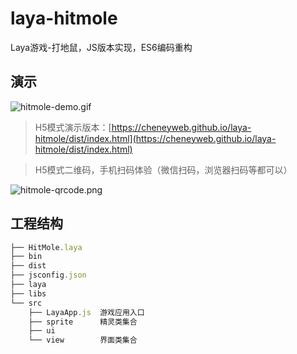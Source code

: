 # laya-hitmole
Laya游戏-打地鼠，JS版本实现，ES6编码重构

## 演示
![hitmole-demo.gif](https://upload-images.jianshu.io/upload_images/5173617-1d2ec1122fdc5cfa.gif?imageMogr2/auto-orient/strip)

>H5模式演示版本：[https://cheneyweb.github.io/laya-hitmole/dist/index.html](https://cheneyweb.github.io/laya-hitmole/dist/index.html)

>H5模式二维码，手机扫码体验（微信扫码，浏览器扫码等都可以）

![hitmole-qrcode.png](https://upload-images.jianshu.io/upload_images/5173617-b0d866fa578865c2.png?imageMogr2/auto-orient/strip%7CimageView2/2/w/1240)


## 工程结构

```js
├── HitMole.laya
├── bin
├── dist
├── jsconfig.json
├── laya
├── libs
└── src
    ├── LayaApp.js  游戏应用入口
    ├── sprite      精灵类集合
    ├── ui
    └── view        界面类集合
```